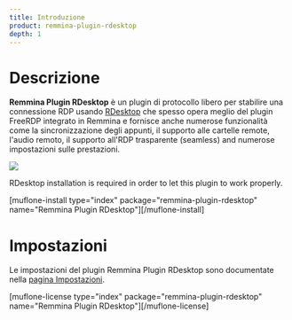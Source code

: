```yaml
---
title: Introduzione
product: remmina-plugin-rdesktop
depth: 1
---
```


# Descrizione

**Remmina Plugin RDesktop** è un plugin di protocollo libero per stabilire una connessione RDP usando [RDesktop] che spesso opera meglio del plugin FreeRDP integrato in Remmina e fornisce anche numerose funzionalità come la sincronizzazione degli appunti, il supporto alle cartelle remote, l'audio remoto, il supporto all'RDP trasparente (seamless) and numerose impostazioni sulle prestazioni.

![](/resources/remmina-plugin-rdesktop/archive/latest/italian/general.png?classes=center)

RDesktop installation is required in order to let this plugin to work properly.

[muflone-install type="index" package="remmina-plugin-rdesktop" name="Remmina Plugin RDesktop"][/muflone-install]

# Impostazioni
Le impostazioni del plugin Remmina Plugin RDesktop sono documentate nella [pagina Impostazioni](../settings).

[muflone-license type="index" package="remmina-plugin-rdesktop" name="Remmina Plugin RDesktop"][/muflone-license]

[RDesktop]: http://www.rdesktop.org/

